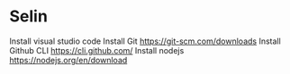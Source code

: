 # Selin

Install visual studio code
Install Git https://git-scm.com/downloads
Install Github CLI https://cli.github.com/
Install nodejs https://nodejs.org/en/download
